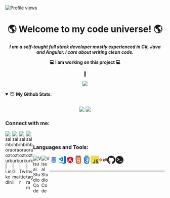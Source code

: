 ![Profile views](https://gpvc.arturio.dev/salihboraozturk) 
<h1 align = "center">🌎 Welcome to my code universe! 🌎</h1>
<p align = "center"><i><strong>I am a self-taught full stack developer mostly experienced in C#, Java and Angular. I care about writing clean code.</strong></i></p>


<p align = "center"><strong>💻 I am working on this project 💻</strong></p>
<p align = "center"><strong>🔰</strong> </p>
<p align = "center">
 <a href="https://github.com/salihboraozturk/hrms"><img src = "https://github-readme-stats.vercel.app/api/pin/?username=salihboraozturk&repo=hrms&show_owner=true&theme=yeblu"></a>
</p>

<details open>
 <summary> 😇 <b>My Github Stats</b>: </summary>
<br>
<p align = "center">
  <img src = "https://github-readme-stats.vercel.app/api/top-langs/?username=salihboraozturk&langs_count=8&hide=TSQL,PLpgSQL&theme=yeblu&layout=compact&show_icons=true">
  <img src = "https://github-readme-stats.vercel.app/api?username=salihboraozturk&show_icons=true&theme=yeblu&line_height=30&hide=prs,contribs">
 
</p>

</details>

### Connect with me:
[<img align="left" alt="salihboraozturk | LinkedIn" width="22px" src="https://cdn.jsdelivr.net/npm/simple-icons@v3/icons/linkedin.svg" />][linkedin]
[<img align="left" alt="salihboraozturk | Gmail" width="22px" src="https://cdn.jsdelivr.net/npm/simple-icons@v3/icons/gmail.svg" />][gmail]
[<img align="left" alt="salihboraozturk | Twitter" width="22px" src="https://cdn.jsdelivr.net/npm/simple-icons@v3/icons/twitter.svg" />][twitter]
[<img align="left" alt="salihboraozturk | Instagram" width="22px" src="https://cdn.jsdelivr.net/npm/simple-icons@v3/icons/instagram.svg" />][instagram]

<br />
  
### Languages and Tools:
<img align="left" alt="Visual Studio Code" width="26px" src="https://raw.githubusercontent.com/jmnote/z-icons/master/svg/csharp.svg" />
<img align="left" alt="Visual Studio Code" width="26px" src="https://raw.githubusercontent.com/jmnote/z-icons/master/svg/java.svg" />
<img align="left" alt="SQL" width="26px" src="https://raw.githubusercontent.com/github/explore/80688e429a7d4ef2fca1e82350fe8e3517d3494d/topics/sql/sql.png" />

<img align="left" alt="Visual Studio Code" width="26px" src="https://raw.githubusercontent.com/github/explore/80688e429a7d4ef2fca1e82350fe8e3517d3494d/topics/visual-studio-code/visual-studio-code.png"/>
<img align="left" alt="angularJS" width="26px" src="https://raw.githubusercontent.com/github/explore/80688e429a7d4ef2fca1e82350fe8e3517d3494d/topics/angular/angular.png" />
<img align="left" alt="HTML5" width="26px" src="https://raw.githubusercontent.com/github/explore/80688e429a7d4ef2fca1e82350fe8e3517d3494d/topics/html/html.png" />
<img align="left" alt="CSS3" width="26px" src="https://raw.githubusercontent.com/github/explore/80688e429a7d4ef2fca1e82350fe8e3517d3494d/topics/css/css.png" />
<img align="left" alt="JavaScript" width="26px" src="https://raw.githubusercontent.com/github/explore/80688e429a7d4ef2fca1e82350fe8e3517d3494d/topics/javascript/javascript.png" />
<img align="left" alt="Git" width="26px" src="https://raw.githubusercontent.com/github/explore/80688e429a7d4ef2fca1e82350fe8e3517d3494d/topics/git/git.png" />
<img align="left" alt="GitHub" width="26px" src="https://raw.githubusercontent.com/github/explore/78df643247d429f6cc873026c0622819ad797942/topics/github/github.png" />
<img align="left" alt="Terminal" width="26px" src="https://raw.githubusercontent.com/github/explore/80688e429a7d4ef2fca1e82350fe8e3517d3494d/topics/terminal/terminal.png" />
<br />
<br />

---
[twitter]: https://twitter.com/sboraozturk
[instagram]: https://www.instagram.com/salihboraozturk
[linkedin]: https://www.linkedin.com/in/salih-bora-%C3%B6zt%C3%BCrk-8b839720a/
[gmail]:mailto:osalihbora@gmail.com


